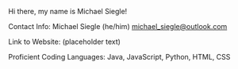 Hi there, my name is Michael Siegle!

Contact Info: 
Michael Siegle (he/him)
michael_siegle@outlook.com

Link to Website: (placeholder text)

Proficient Coding Languages: Java, JavaScript, Python, HTML, CSS



